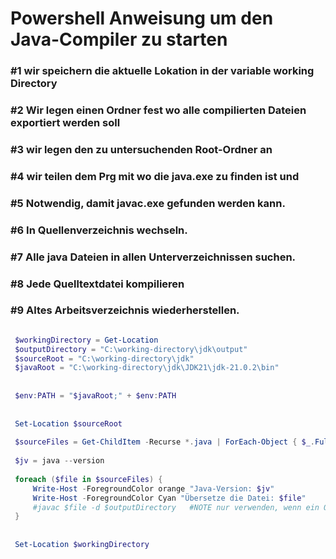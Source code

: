 # Powershell Anweisung um den Java-Compiler zu starten

  ### #1 wir speichern die aktuelle Lokation in der variable working Directory
  ### #2 Wir legen einen Ordner fest wo alle compilierten Dateien exportiert werden       soll
  ### #3 wir legen den zu untersuchenden Root-Ordner an
  ### #4 wir teilen dem Prg mit wo die java.exe zu finden ist und
  ### #5 Notwendig, damit javac.exe gefunden werden kann.
  ### #6 In Quellenverzeichnis wechseln.
  ### #7 Alle java Dateien in allen Unterverzeichnissen suchen.
  ### #8 Jede Quelltextdatei kompilieren
  ### #9 Altes Arbeitsverzeichnis wiederherstellen.

```powershell

 $workingDirectory = Get-Location                                               #1
 $outputDirectory = "C:\working-directory\jdk\output"                           #2
 $sourceRoot = "C:\working-directory\jdk"                                       #3
 $javaRoot = "C:\working-directory\jdk\JDK21\jdk-21.0.2\bin"                    #4
 
 
 $env:PATH = "$javaRoot;" + $env:PATH                                           #5
 
 
 Set-Location $sourceRoot                                                       #6
 
 $sourceFiles = Get-ChildItem -Recurse *.java | ForEach-Object { $_.FullName }  #7
 
 $jv = java --version
 
 foreach ($file in $sourceFiles) {                                              #8
     Write-Host -ForegroundColor orange "Java-Version: $jv"
     Write-Host -ForegroundColor Cyan "Übersetze die Datei: $file"
     #javac $file -d $outputDirectory   #NOTE nur verwenden, wenn ein Ordner mit  allen class-Dateien erzeugt werden soll!
 }
 
 
 Set-Location $workingDirectory                                                 #9
 ```
